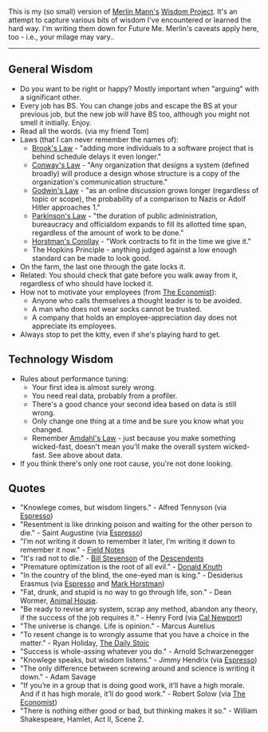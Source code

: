 This is my (so small) version of
[Merlin Mann's](http://hotdogsladies.omg.lol/)
[Wisdom Project](https://github.com/merlinmann/wisdom/blob/master/wisdom.md).
It's an attempt to capture various bits of wisdom I've encountered or
learned the hard way. I'm writing them down for Future Me.
Merlin's caveats apply here, too - i.e., your milage may vary..

---

## General Wisdom
- Do you want to be right or happy? Mostly important when "arguing" with a
  significant other.
- Every job has BS. You can change jobs and escape the BS at your previous
  job, but the new job will have BS too, although you might not smell it
  initially. Enjoy.
- Read all the words. (via my friend Tom)
- Laws (that I can never remember the names of):
  - [Brook's Law](https://en.wikipedia.org/wiki/Brooks%27s_law) - "adding
    more individuals to a software project that is behind schedule delays it
    even longer."
  - [Conway's Law](https://en.wikipedia.org/wiki/Conway's_law) -
    "Any organization that designs a system (defined broadly)
    will produce a design whose structure is a copy of the organization's
    communication structure."
  - [Godwin's Law](https://en.wikipedia.org/wiki/Godwin%27s_law) -
    "as an online discussion grows longer (regardless of topic or scope),
    the probability of a comparison to Nazis or Adolf Hitler approaches 1."
  - [Parkinson's Law](https://en.wikipedia.org/wiki/Parkinson%27s_law) -
    "the duration of public administration, bureaucracy and officialdom
    expands to fill its allotted time span, regardless of the amount of work
    to be done."
  - [Horstman's Corollay](https://en.wikipedia.org/wiki/Parkinson%27s_law#Corollaries) -
    "Work contracts to fit in the time we give it."
  - The Hopkins Principle - anything judged against a low enough standard
    can be made to look good.
- On the farm, the last one through the gate locks it.
- Related: You should check that gate before you walk away from it,
  regardless of who should have locked it.
- How not to motivate your employees
  (from [The Economist](https://www.economist.com/business/2023/11/20/how-not-to-motivate-your-employees)):
  - Anyone who calls themselves a thought leader is to be avoided.
  - A man who does not wear socks cannot be trusted.
  - A company that holds an employee-appreciation day does not appreciate its employees.
- Always stop to pet the kitty, even if she's playing hard to get.

## Technology Wisdom
- Rules about performance tuning:
  - Your first idea is almost surely wrong.
  - You need real data, probably from a profiler.
  - There's a good chance your second idea based on data is still wrong.
  - Only change one thing at a time and be sure you know what you changed.
  - Remember [Amdahl's Law](https://en.wikipedia.org/wiki/Amdahl's_law) -
    just because you make something wicked-fast, doesn't mean you'll make
    the overall system wicked-fast. See above about data.
- If you think there's only one root cause, you're not done looking.

## Quotes
- "Knowlege comes, but wisdom lingers." - Alfred Tennyson
(via [Espresso](https://myaccount.economist.com/s/article/what-is-the-economist-espresso))
- "Resentment is like drinking poison and waiting for the other person to
  die." - Saint Augustine
  (via [Espresso](https://myaccount.economist.com/s/article/what-is-the-economist-espresso))
- "I’m not writing it down to remember it later, I’m writing it down to remember it now." -
  [Field Notes](https://fieldnotesbrand.com)
- "It's rad not to die." -
  [Bill Stevenson](https://en.wikipedia.org/wiki/Bill_Stevenson_(musician)) of the
  [Descendents](https://en.wikipedia.org/wiki/Descendents)
- "Premature optimization is the root of all evil." -
  [Donald Knuth](https://wiki.c2.com/?PrematureOptimization=)
- "In the country of the blind, the one-eyed man is king." - Desiderius Erasmus
  (via [Espresso](https://myaccount.economist.com/s/article/what-is-the-economist-espresso)
  and [Mark Horstman](https://en.wikipedia.org/wiki/Manager_Tools_Podcast))
- "Fat, drunk, and stupid is no way to go through life, son." - Dean Wormer,
  [Animal House](https://en.wikipedia.org/wiki/Animal_House).
- "Be ready to revise any system, scrap any method, abandon any theory, if
  the success of the job requires it." - Henry Ford
  (via [Cal Newport](https://www.newyorker.com/culture/office-space/solving-the-productivity-paradox))
- "The universe is change. Life is opinion." - Marcus Aurelius
- "To resent change is to wrongly assume that you have a choice in the
  matter." - Ryan Holiday,
  [The Daily Stoic](https://ryanholiday.net/ryan-holiday-books/)
- "Success is whole-assing whatever you do." - Arnold Schwarzenegger
- "Knowlege speaks, but wisdom listens." - Jimmy Hendrix
  (via [Espresso](https://myaccount.economist.com/s/article/what-is-the-economist-espresso))
- "The only difference between screwing around and science is writing it down." - Adam Savage
- "If you’re in a group that is doing good work, it’ll have a high morale.
  And if it has high morale, it’ll do good work." - Robert Solow (via 
  [The Economist](https://www.economist.com/finance-and-economics/2024/01/04/robert-solow-was-an-intellectual-giant))
- "There is nothing either good or bad, but thinking makes it so." - William Shakespeare, Hamlet, Act II, Scene 2.
